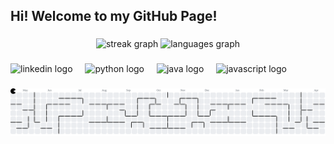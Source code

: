 <h2 align="left">Hi! Welcome to my GitHub Page!</h2>

###

<div align="center">
  <img src="https://streak-stats.demolab.com?user=johnL128&locale=en&mode=daily&theme=dracula&hide_border=false&border_radius=5" height="200" alt="streak graph"  />
  <img src="https://github-readme-stats.vercel.app/api/top-langs?username=johnL128&locale=en&hide_title=false&layout=compact&card_width=320&langs_count=5&theme=dracula&hide_border=false" height="200" alt="languages graph"  />
</div>

###

<div align="left">
  <img src="https://cdn.jsdelivr.net/gh/devicons/devicon/icons/linkedin/linkedin-original.svg" height="30" alt="linkedin logo"  />
  <img width="12" />
  <img src="https://cdn.jsdelivr.net/gh/devicons/devicon/icons/python/python-original.svg" height="30" alt="python logo"  />
  <img width="12" />
  <img src="https://cdn.jsdelivr.net/gh/devicons/devicon/icons/java/java-original.svg" height="30" alt="java logo"  />
  <img width="12" />
  <img src="https://cdn.jsdelivr.net/gh/devicons/devicon/icons/javascript/javascript-original.svg" height="30" alt="javascript logo"  />
</div>

###

<picture>
  <source media="(prefers-color-scheme: dark)" srcset="https://raw.githubusercontent.com/johnL128/johnL128/output/pacman-contribution-graph-dark.svg">
  <source media="(prefers-color-scheme: light)" srcset="https://raw.githubusercontent.com/johnL128/johnL128/output/pacman-contribution-graph.svg">
  <img alt="pacman contribution graph" src="https://raw.githubusercontent.com/johnL128/johnL128/output/pacman-contribution-graph.svg">
</picture>

###
